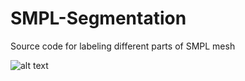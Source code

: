 # SMPL-Segmentation
Source code for labeling different parts of SMPL mesh

![alt text](https://github.com/AstitvaSri/aMaze/blob/master/img/aMaze.gif)
